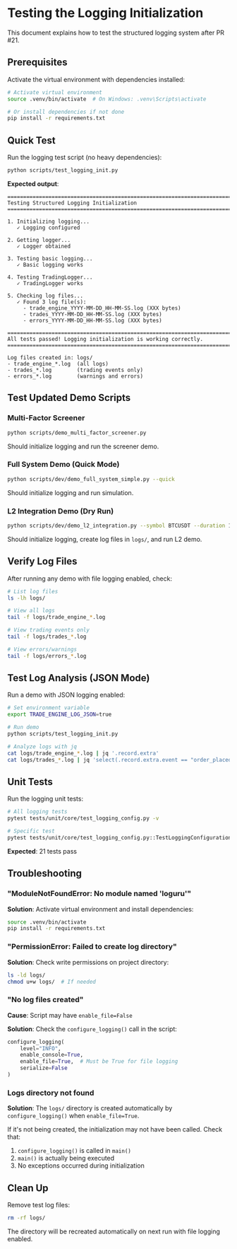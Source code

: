# Testing the Logging Initialization

This document explains how to test the structured logging system after PR #21.

## Prerequisites

Activate the virtual environment with dependencies installed:

```bash
# Activate virtual environment
source .venv/bin/activate  # On Windows: .venv\Scripts\activate

# Or install dependencies if not done
pip install -r requirements.txt
```

## Quick Test

Run the logging test script (no heavy dependencies):

```bash
python scripts/test_logging_init.py
```

**Expected output**:
```
================================================================================
Testing Structured Logging Initialization
================================================================================

1. Initializing logging...
   ✓ Logging configured

2. Getting logger...
   ✓ Logger obtained

3. Testing basic logging...
   ✓ Basic logging works

4. Testing TradingLogger...
   ✓ TradingLogger works

5. Checking log files...
   ✓ Found 3 log file(s):
     - trade_engine_YYYY-MM-DD_HH-MM-SS.log (XXX bytes)
     - trades_YYYY-MM-DD_HH-MM-SS.log (XXX bytes)
     - errors_YYYY-MM-DD_HH-MM-SS.log (XXX bytes)

================================================================================
All tests passed! Logging initialization is working correctly.
================================================================================

Log files created in: logs/
- trade_engine_*.log  (all logs)
- trades_*.log        (trading events only)
- errors_*.log        (warnings and errors)
```

## Test Updated Demo Scripts

### Multi-Factor Screener
```bash
python scripts/demo_multi_factor_screener.py
```

Should initialize logging and run the screener demo.

### Full System Demo (Quick Mode)
```bash
python scripts/dev/demo_full_system_simple.py --quick
```

Should initialize logging and run simulation.

### L2 Integration Demo (Dry Run)
```bash
python scripts/dev/demo_l2_integration.py --symbol BTCUSDT --duration 10 --dry-run
```

Should initialize logging, create log files in `logs/`, and run L2 demo.

## Verify Log Files

After running any demo with file logging enabled, check:

```bash
# List log files
ls -lh logs/

# View all logs
tail -f logs/trade_engine_*.log

# View trading events only
tail -f logs/trades_*.log

# View errors/warnings
tail -f logs/errors_*.log
```

## Test Log Analysis (JSON Mode)

Run a demo with JSON logging enabled:

```bash
# Set environment variable
export TRADE_ENGINE_LOG_JSON=true

# Run demo
python scripts/test_logging_init.py

# Analyze logs with jq
cat logs/trade_engine_*.log | jq '.record.extra'
cat logs/trades_*.log | jq 'select(.record.extra.event == "order_placed")'
```

## Unit Tests

Run the logging unit tests:

```bash
# All logging tests
pytest tests/unit/core/test_logging_config.py -v

# Specific test
pytest tests/unit/core/test_logging_config.py::TestLoggingConfiguration::test_configure_logging_creates_log_dir -v
```

**Expected**: 21 tests pass

## Troubleshooting

### "ModuleNotFoundError: No module named 'loguru'"
**Solution**: Activate virtual environment and install dependencies:
```bash
source .venv/bin/activate
pip install -r requirements.txt
```

### "PermissionError: Failed to create log directory"
**Solution**: Check write permissions on project directory:
```bash
ls -ld logs/
chmod u+w logs/  # If needed
```

### "No log files created"
**Cause**: Script may have `enable_file=False`

**Solution**: Check the `configure_logging()` call in the script:
```python
configure_logging(
    level="INFO",
    enable_console=True,
    enable_file=True,  # Must be True for file logging
    serialize=False
)
```

### Logs directory not found
**Solution**: The `logs/` directory is created automatically by `configure_logging()` when `enable_file=True`.

If it's not being created, the initialization may not have been called. Check that:
1. `configure_logging()` is called in `main()`
2. `main()` is actually being executed
3. No exceptions occurred during initialization

## Clean Up

Remove test log files:

```bash
rm -rf logs/
```

The directory will be recreated automatically on next run with file logging enabled.
